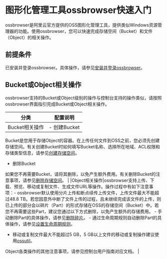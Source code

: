 # 图形化管理工具ossbrowser快速入门

ossbrowser是阿里云官方提供的OSS图形化管理工具，提供类似Windows资源管理器的功能。使用ossbrowser，您可以快速完成存储空间（Bucket）和文件（Object）的相关操作。

## 前提条件

已安装并登录ossbrowser。具体操作，请参见[安装并登录ossbrowser](/intl.zh-CN/常用工具/图形化管理工具ossbrowser/安装并登录ossbrowser.md)。

## Bucket或Object相关操作

ossbrowser支持的Bucket或Object级别的操作与控制台支持的操作类似，请按照ossbrowser界面指引完成Bucket或Object相关操作。

|分类|配置说明|
|--|----|
|Bucket相关操作|-   创建Bucket

Bucket是您用于存储Object的容器。在上传任何文件到OSS之前，您必须先创建存储空间。有关创建Bucket时如何填写Bucket名称、选择所在地域、ACL权限和存储类型信息，请参见[创建存储空间](/intl.zh-CN/控制台用户指南/存储空间管理/创建存储空间.md)。

-   删除Bucket

如果您不再需要Bucket，请将其删除，以免产生额外费用。有关删除Bucket的注意事项，请参见[删除存储空间](/intl.zh-CN/控制台用户指南/存储空间管理/基础设置/删除存储空间.md)。 |
|Object相关操作|ossbrowser支持上传、下载、预览、移动或复制文件、生成文件URL等操作。操作过程中有如下注意事项：-   ossbrowser默认使用分片上传和断点续传上传文件，上传文件最大不能超过48.8 TB。若您因意外中断了文件上传的过程，且未继续完成该文件的上传，则已上传的部分会以碎片（Part）的形式存储在OSS的存储空间（Bucket）中。若您不再需要这些Part，建议您通过以下方式删除，以免产生额外的存储费用。
    -   手动删除Part的具体操作，请参见[删除碎片](/intl.zh-CN/常用工具/图形化管理工具ossbrowser/快速使用ossbrowser.md)。
    -   通过生命周期规则自动删除Part的具体操作，请参见[设置生命周期规则](/intl.zh-CN/控制台用户指南/存储空间管理/基础设置/设置生命周期规则.md)。
-   移动或复制文件最大不能超过5 GB，5 GB以上文件的移动或复制操作建议使用[ossutil](/intl.zh-CN/常用工具/命令行工具ossutil/概述.md)。

Object各类操作的其他注意事项，请参见控制台用户指南对应文档。 |


